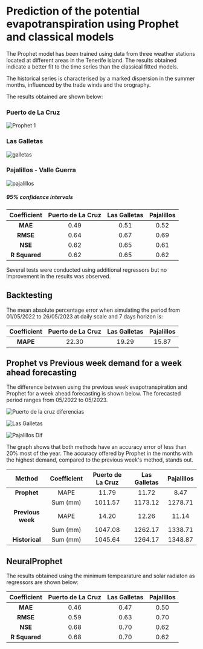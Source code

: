 # Prediction of the potential evapotranspiration using Prophet and classical models

The Prophet model has been trained using data from three weather stations located at different areas in the Tenerife island. The results obtained indicate a better fit to the time series than the classical fitted models. 

The historical series is characterised by a marked dispersion in the summer months, influenced by the trade winds and the orography.

The results obtained are shown below:

### Puerto de La Cruz

![Prophet 1](https://github.com/aledor07/Evapotranspiration_forecasting/assets/86531400/d2406806-e17a-4cb3-a365-6f3dd930768c)

### Las Galletas

![galletas](https://github.com/aledor07/Evapotranspiration_forecasting/assets/86531400/d542a42c-c63d-42cd-82ba-9bf3393d8cc3)


### Pajalillos - Valle Guerra

![pajalillos](https://github.com/aledor07/Evapotranspiration_forecasting/assets/86531400/4186be0a-00f8-4b93-9a59-599f9961ed64)


##### <em> 95% confidence intervals </em>



| **Coefficient** | **Puerto de La Cruz** | **Las Galletas** | **Pajalillos** |
|:---------------:|:---------------------:|:----------------:|:--------------:|
| **MAE**         | 0.49                  | 0.51             | 0.52           |
| **RMSE**        | 0.64                  | 0.67             | 0.69           |
| **NSE**         | 0.62                  | 0.65             | 0.61           |
| **R Squared**   | 0.62                  | 0.65             | 0.62           |

Several tests were conducted using additional regressors but no improvement in the results was observed.

## Backtesting

The mean absolute percentage error when simulating the period from 01/05/2022 to 26/05/2023 at daily scale and 7 days horizon is:

| **Coefficient** | **Puerto de La Cruz** | **Las Galletas** | **Pajalillos** |
|:---------------:|:---------------------:|:----------------:|:--------------:|
| **MAPE**        | 22.30                 | 19.29            | 15.87          |


## Prophet vs Previous week demand for a week ahead forecasting

The difference between using the previous week evapotranspiration and Prophet for a week ahead forecasting is shown below. The forecasted period ranges from 05/2022 to 05/2023.

![Puerto de la cruz diferencias](https://github.com/aledor07/Evapotranspiration_forecasting/assets/86531400/99dee836-8a83-4740-ae69-b0ad128052e8)

![Las Galletas](https://github.com/aledor07/Evapotranspiration_forecasting/assets/86531400/9942fe8d-8136-46cb-9cb8-5a7486b179ed)


![Pajalillos Dif](https://github.com/aledor07/Evapotranspiration_forecasting/assets/86531400/01d03b9e-3fc1-4efe-8344-6bb0f2df023e)


The graph shows that both methods have an accuracy error of less than 20% most of the year. The accuracy offered by Prophet in the months with the highest demand, compared to the previous week's method, stands out. 


| **Method**        | **Coefficient** | **Puerto de La Cruz** | **Las Galletas** | **Pajalillos** |
|:-----------------:|:---------------:|:---------------------:|:----------------:|:--------------:|
| **Prophet**       | MAPE            | 11.79                 | 11.72            | 8.47           |
|               | Sum (mm)        | 1011.57               | 1173.12          | 1278.71        |
| **Previous week** | MAPE            | 14.20                 | 12.26            | 11.14          |
|               | Sum (mm)        | 1047.08               | 1262.17          | 1338.71        |
| **Historical**    | Sum (mm)        | 1045.64               | 1264.17          | 1348.87        |

## NeuralProphet

The results obtained using the minimum tempearature and solar radiaton as regressors are shown below:


| **Coefficient** | **Puerto de La Cruz** | **Las Galletas** | **Pajalillos** |
|:---------------:|:---------------------:|:----------------:|:--------------:|
| **MAE**         | 0.46                  | 0.47             | 0.50           |
| **RMSE**        | 0.59                  | 0.63             | 0.70           |
| **NSE**         | 0.68                  | 0.70             | 0.62           |
| **R Squared**   | 0.68                  | 0.70             | 0.62           |

